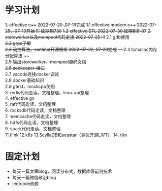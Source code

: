 # 学习计划
~~1. effective c++       2022-07-20  ,07-19完成~~
~~1.1 effective modern c++		2022-07-25，07-19开始 !!! 延期到730~~
~~1.2 effective STL				2022-07-30 延期到8-07~~
~~2. storeworker以及mempool代码走读     2022-07-25 !!!~~
2.1 gdb使用									 
~~2.2 grpc了解~~									 
~~2.3 流控算法，sentinel开源框架					 2022-07-22, 07-20完成~~
~~2.4 tcmalloc内存分配算法	~~				
~~2.5 输出storeworker，mempool源码文档~~           
~~2.6 zookeeper-接口~~							
2.7 vscode连接docker调试					
2.8 docker基础知识							
2.9 gtest，mockcpp使用						
3. redis代码走读，文档整理，linux api整理         
4. effective go								  
5. raft代码走读，文档整理					    
6. rocksdb代码走读，文档整理					    
7. memcache代码走读，文档整理					
8. hdfs代码走读，文档整理						
9. spark代码走读，文档整理						
11.flink
12.k8s
13.ScyllaDB和seastar（类似开源LWT）
14. tikv

# 固定计划
- 每天一篇文章blog，阅读分布式，数据库等前沿技术
- 每天一篇微信政治blog
- leetcode刷题
